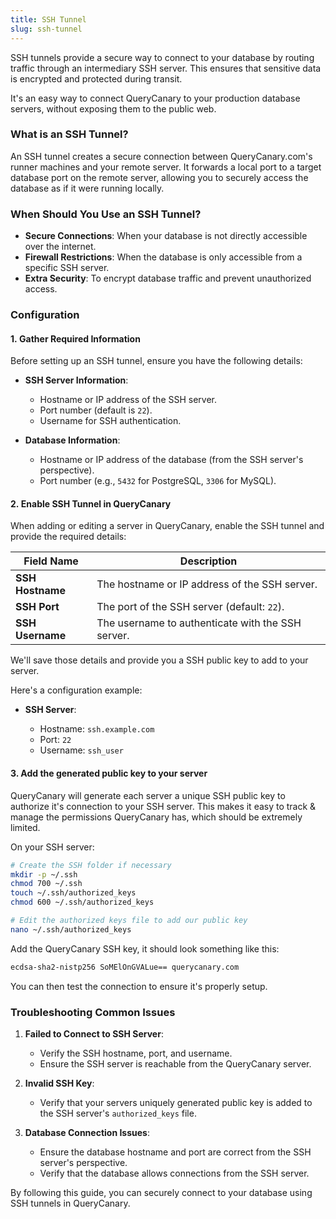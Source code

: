 ```yaml
---
title: SSH Tunnel
slug: ssh-tunnel
---
```


SSH tunnels provide a secure way to connect to your database by routing traffic through an intermediary SSH server. This ensures that sensitive data is encrypted and protected during transit.

It's an easy way to connect QueryCanary to your production database servers, without exposing them to the public web.

### What is an SSH Tunnel?

An SSH tunnel creates a secure connection between QueryCanary.com's runner machines and your remote server. It forwards a local port to a target database port on the remote server, allowing you to securely access the database as if it were running locally.

### When Should You Use an SSH Tunnel?

-   **Secure Connections**: When your database is not directly accessible over the internet.
-   **Firewall Restrictions**: When the database is only accessible from a specific SSH server.
-   **Extra Security**: To encrypt database traffic and prevent unauthorized access.

### Configuration

#### 1. **Gather Required Information**

Before setting up an SSH tunnel, ensure you have the following details:

-   **SSH Server Information**:

    -   Hostname or IP address of the SSH server.
    -   Port number (default is `22`).
    -   Username for SSH authentication.

-   **Database Information**:

    -   Hostname or IP address of the database (from the SSH server's perspective).
    -   Port number (e.g., `5432` for PostgreSQL, `3306` for MySQL).

#### 2. **Enable SSH Tunnel in QueryCanary**

When adding or editing a server in QueryCanary, enable the SSH tunnel and provide the required details:

| Field Name | Description |
| --- | --- |
| **SSH Hostname** | The hostname or IP address of the SSH server. |
| **SSH Port** | The port of the SSH server (default: `22`). |
| **SSH Username** | The username to authenticate with the SSH server. |

We'll save those details and provide you a SSH public key to add to your server.

Here's a configuration example:

-   **SSH Server**:

    -   Hostname: `ssh.example.com`
    -   Port: `22`
    -   Username: `ssh_user`

#### 3. Add the generated public key to your server
QueryCanary will generate each server a unique SSH public key to authorize it's connection to your SSH server. This makes it easy to track & manage the permissions QueryCanary has, which should be extremely limited.

On your SSH server:
```bash
# Create the SSH folder if necessary
mkdir -p ~/.ssh
chmod 700 ~/.ssh
touch ~/.ssh/authorized_keys
chmod 600 ~/.ssh/authorized_keys

# Edit the authorized keys file to add our public key
nano ~/.ssh/authorized_keys
```
Add the QueryCanary SSH key, it should look something like this:
```bash
ecdsa-sha2-nistp256 SoMElOnGVALue== querycanary.com 
```

You can then test the connection to ensure it's properly setup.

### Troubleshooting Common Issues

1.  **Failed to Connect to SSH Server**:

    -   Verify the SSH hostname, port, and username.
    -   Ensure the SSH server is reachable from the QueryCanary server.

2.  **Invalid SSH Key**:

    -   Verify that your servers uniquely generated public key is added to the SSH server's `authorized_keys` file.

3.  **Database Connection Issues**:

    -   Ensure the database hostname and port are correct from the SSH server's perspective.
    -   Verify that the database allows connections from the SSH server.

By following this guide, you can securely connect to your database using SSH tunnels in QueryCanary.